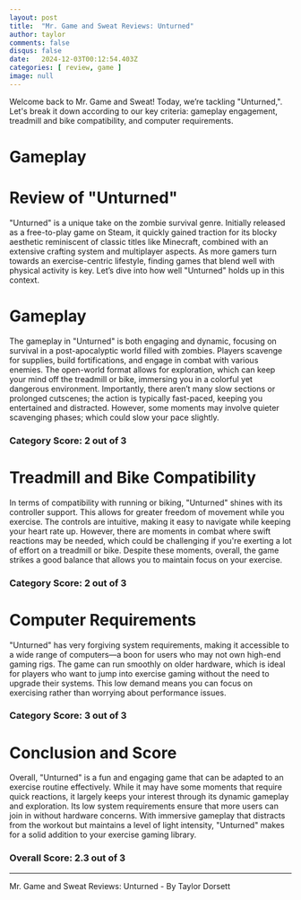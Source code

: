 ```yaml
---
layout: post
title:  "Mr. Game and Sweat Reviews: Unturned"
author: taylor
comments: false
disqus: false
date:   2024-12-03T00:12:54.403Z
categories: [ review, game ]
image: null
---
```


Welcome back to Mr. Game and Sweat! Today, we’re tackling "Unturned,". Let's break it down according to our key criteria: gameplay engagement, treadmill and bike compatibility, and computer requirements.

# Gameplay

# Review of "Unturned"

"Unturned" is a unique take on the zombie survival genre. Initially released as a free-to-play game on Steam, it quickly gained traction for its blocky aesthetic reminiscent of classic titles like Minecraft, combined with an extensive crafting system and multiplayer aspects. As more gamers turn towards an exercise-centric lifestyle, finding games that blend well with physical activity is key. Let’s dive into how well "Unturned" holds up in this context.

# Gameplay

The gameplay in "Unturned" is both engaging and dynamic, focusing on survival in a post-apocalyptic world filled with zombies. Players scavenge for supplies, build fortifications, and engage in combat with various enemies. The open-world format allows for exploration, which can keep your mind off the treadmill or bike, immersing you in a colorful yet dangerous environment. Importantly, there aren’t many slow sections or prolonged cutscenes; the action is typically fast-paced, keeping you entertained and distracted. However, some moments may involve quieter scavenging phases; which could slow your pace slightly.

### Category Score: 2 out of 3

# Treadmill and Bike Compatibility

In terms of compatibility with running or biking, "Unturned" shines with its controller support. This allows for greater freedom of movement while you exercise. The controls are intuitive, making it easy to navigate while keeping your heart rate up. However, there are moments in combat where swift reactions may be needed, which could be challenging if you're exerting a lot of effort on a treadmill or bike. Despite these moments, overall, the game strikes a good balance that allows you to maintain focus on your exercise.

### Category Score: 2 out of 3

# Computer Requirements

"Unturned" has very forgiving system requirements, making it accessible to a wide range of computers—a boon for users who may not own high-end gaming rigs. The game can run smoothly on older hardware, which is ideal for players who want to jump into exercise gaming without the need to upgrade their systems. This low demand means you can focus on exercising rather than worrying about performance issues.

### Category Score: 3 out of 3

# Conclusion and Score

Overall, "Unturned" is a fun and engaging game that can be adapted to an exercise routine effectively. While it may have some moments that require quick reactions, it largely keeps your interest through its dynamic gameplay and exploration. Its low system requirements ensure that more users can join in without hardware concerns. With immersive gameplay that distracts from the workout but maintains a level of light intensity, "Unturned" makes for a solid addition to your exercise gaming library.

### Overall Score: 2.3 out of 3

---

Mr. Game and Sweat Reviews: Unturned - By Taylor Dorsett
